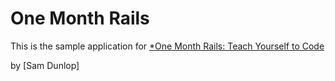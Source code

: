 # One Month Rails

This is the sample application for
[*One Month Rails: Teach Yourself to Code](http://onemonthrails.com)

by [Sam Dunlop]